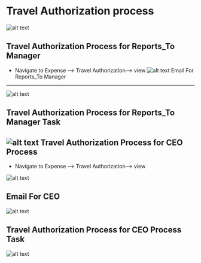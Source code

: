 Travel Authorization process
==========
![alt text](../../images/expense/travel-authorization-process.png "Travel Authorization")

Travel Authorization Process for Reports_To Manager
----
 - Navigate to Expense --> Travel Authorization--> view
![alt text](../../images/expense/travel-reportsto-manager.png "Travel Authorization")
Email For Reports_To Manager
----
![alt text](../../images/expense/Email_reportsto.png "Travel Authorization")

Travel Authorization Process for Reports_To Manager Task
----
![alt text](../../images/expense/pending-manager-approval-task.png "Travel Authorization")
Travel Authorization Process for CEO Process
----
 - Navigate to Expense --> Travel Authorization--> view

![alt text](../../images/expense/ceo-approval-process.png "Travel Authorization")

Email For CEO
----
![alt text](../../images/expense/Email_CEOapproval.png "Travel Authorization")

Travel Authorization Process for CEO Process Task
----
![alt text](../../images/expense/ceo-approval-task.png "Travel Authorization")
